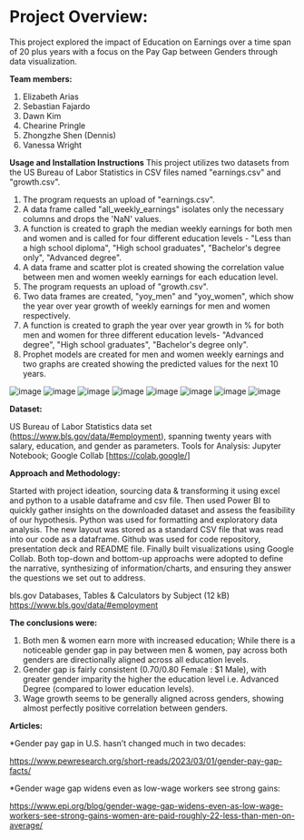 # Project Overview:
This project explored the impact of Education on Earnings over a time span of 20 plus years with a focus on the Pay Gap between Genders through data visualization. 

**Team members:**

1. Elizabeth Arias 
2. Sebastian Fajardo 
3. Dawn Kim 
4. Chearine Pringle 
5. Zhongzhe Shen (Dennis) 
6. Vanessa Wright

**Usage and Installation Instructions**
This project utilizes two datasets from the US Bureau of Labor Statistics in CSV files named "earnings.csv" and "growth.csv".
1) The program requests an upload of "earnings.csv".
2) A data frame called "all_weekly_earnings" isolates only the necessary columns and drops the 'NaN' values.
3) A function is created to graph the median weekly earnings for both men and women and is called for four different education levels - "Less than a high school diploma", "High school graduates", "Bachelor's degree only", "Advanced degree".
4) A data frame and scatter plot is created showing the correlation value between men and women weekly earnings for each education level.
5) The program requests an upload of "growth.csv".
6) Two data frames are created, "yoy_men" and "yoy_women", which show the year over year growth of weekly earnings for men and women respectively.
7) A function is created to graph the year over year growth in % for both men and women for three different education levels- "Advanced degree", "High school graduates", "Bachelor's degree only".
8) Prophet models are created for men and women weekly earnings and two graphs are created showing the predicted values for the next 10 years.

![image](https://github.com/professav/project1.newrepo/assets/163077507/66dc96ff-56af-4281-b035-7895422c40f2)
![image](https://github.com/professav/project1.newrepo/assets/163077507/364a0e84-deb7-4f7e-b98a-47065ac60731)
![image](https://github.com/professav/project1.newrepo/assets/163077507/84b7b788-ebb5-45b7-ab43-3b2c7a3fb124)
![image](https://github.com/professav/project1.newrepo/assets/163077507/38712698-7ccd-4ac7-a761-72b38108576f)
![image](https://github.com/professav/project1.newrepo/assets/163077507/67b29a78-4480-417e-940b-d13b75cffd48)
![image](https://github.com/professav/project1.newrepo/assets/163077507/55ca024d-ea3a-4706-b150-849816263fc5)
![image](https://github.com/professav/project1.newrepo/assets/163077507/cc47a5db-9741-4a1f-8266-dd30728b0e62)
![image](https://github.com/professav/project1.newrepo/assets/163077507/359b29d6-7d43-4b9c-a5e7-d2f528ca185c)








**Dataset:**

US Bureau of Labor Statistics data set (https://www.bls.gov/data/#employment), spanning twenty years with salary, education, and gender as parameters.
Tools for Analysis:
Jupyter Notebook; Google Collab [https://colab.google/]

**Approach and Methodology:**

Started with project ideation, sourcing data & transforming it using excel and python to a usable dataframe and csv file. Then used Power BI to quickly gather insights on the downloaded  dataset and assess the feasibility of our hypothesis. Python was used for formatting and exploratory data analysis. The new layout was stored as a standard
CSV file that was read into our code as a dataframe. Github was used for code repository, presentation deck and README file. Finally built visualizations using Google Collab. Both top-down and bottom-up approachs were adopted to define the narrative, synthesizing of information/charts, and ensuring they answer the questions we set out to address.

bls.gov
Databases, Tables & Calculators by Subject (12 kB)
https://www.bls.gov/data/#employment

**The conclusions were:**

1) Both men & women earn more with increased education; While there is a noticeable gender gap in pay between men & women, pay across both genders are directionally aligned across all education levels.
2) Gender gap is fairly consistent ($0.70/$0.80 Female : $1 Male), with greater gender imparity the higher the education level i.e. Advanced Degree (compared to lower education levels).
3) Wage growth seems to be generally aligned across genders, showing almost perfectly positive correlation between genders.


**Articles:**

*Gender pay gap in U.S. hasn’t changed much in two decades:

https://www.pewresearch.org/short-reads/2023/03/01/gender-pay-gap-facts/

*Gender wage gap widens even as low-wage workers see strong gains:

https://www.epi.org/blog/gender-wage-gap-widens-even-as-low-wage-workers-see-strong-gains-women-are-paid-roughly-22-less-than-men-on-average/




